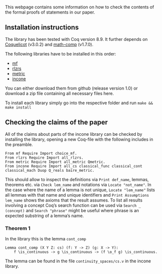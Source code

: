 This webpage contains some information on how to check the contents of the formal proofs of statements in our paper.

## Installation instructions
The library has been tested with Coq version 8.9.
It further depends on [Coquelicot](http://coquelicot.saclay.inria.fr/) (v3.0.2) and [math-comp](https://math-comp.github.io/math-comp/) (v1.7.0).

The following libraries have to be installed in this order:
- [mf](https://github.com/FlorianSteinberg/mf/tree/v1.0) 
- [rlzrs](https://github.com/FlorianSteinberg/rlzrs/tree/v1.0)
- [metric](https://github.com/FlorianSteinberg/metric/tree/v1.0)
- [incone](https://github.com/FlorianSteinberg/incone/tree/v1.0)

You can either download them from github (release version 1.0) or download a zip file containing all necessary files here.

To install each library simply go into the respective folder and run 
`make && make install`

## Checking the claims of the paper
All of the claims about parts of the incone library can be checked by installing the library, opening a new 
Coq-file with the following includes in the preamble.
```
From mf Require Import choice_mf.
From rlzrs Require Import all_rlzrs.
From metric Require Import all_metric Qmetric.
From incone Require Import all_cs classical_func classical_cont classical_mach Duop Q_reals baire_metric.
```
This should allow to inspect the definitions via `Print def_name`, lemmas, theorems etc. via `Check lem_name` and notations via `Locate "not_name"`. 
In the case where the name of a lemma is not unique, `Locate "lem_name"` lists all lemmas with that name and unique identifiers and `Print Assumptions lem_name` shows the axioms that the result assumes. 
To list all results involving a concept Coq’s search function can be used via `Search _ (concept)` and `Search "phrase"` might be useful where phrase is an expected substring of a lemma’s name.

### Theorem 1
In the library this is the lemma `cont_comp`
```
Lemma cont_comp (X Y Z: cs) (f: Y -> Z) (g: X -> Y):
    f \is_continuous -> g \is_continuous -> (f \o_f g) \is_continuous.
```
The lemma can be found in the file `continuity_spaces/cs.v` in the incone library.
